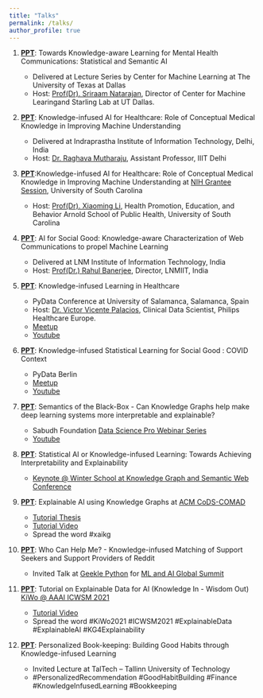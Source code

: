 ```yaml
---
title: "Talks"
permalink: /talks/
author_profile: true
---
```


1. [**PPT**](http://bit.ly/AII_UTD): Towards Knowledge-aware Learning for Mental Health Communications: Statistical and Semantic AI
    * Delivered at Lecture Series by Center for Machine Learning at The University of Texas at Dallas
    * Host: [Prof(Dr). Sriraam Natarajan](https://starling.utdallas.edu/), Director of Center for Machine Learingand Starling Lab at UT Dallas.

2. [**PPT**](http://bit.ly/AII_IIITDdelhi): Knowledge-infused AI for Healthcare: Role of Conceptual Medical Knowledge in Improving Machine Understanding
    * Delivered at Indraprastha Institute of Information Technology, Delhi, India
    * Host: [Dr. Raghava Mutharaju](http://raghavam.github.io/), Assistant Professor, IIIT Delhi

3. [**PPT**](https://docs.google.com/presentation/d/1F6i6QeI9A_1yFR9nNI2ory8CRK4oKZhviQm3eZMepPY/edit?usp=sharing):Knowledge-infused AI for Healthcare: Role of Conceptual Medical Knowledge in Improving Machine Understanding at [NIH Grantee Session](https://www.sc-bdhs-conference.org/), University of South Carolina
    * Host: [Prof(Dr). Xiaoming Li](https://www.sc.edu/study/colleges_schools/public_health/faculty-staff/li_xiaoming.php), Health Promotion, Education, and Behavior Arnold School of Public Health, University of South Carolina

4. [**PPT**](http://bit.ly/Sabudh_ppt): AI for Social Good: Knowledge-aware Characterization of Web Communications to propel Machine Learning
    * Delivered at LNM Institute of Information Technology, India
    * Host: [Prof(Dr.) Rahul Banerjee](https://www.lnmiit.ac.in/Employee_ProfileNew.aspx?nDeptID=eagii), Director, LNMIIT, India

5. [**PPT**](https://www.slideshare.net/manasGaur1/py-data-kilhealthcaremanasgauraiinstitute/manasGaur1/py-data-kilhealthcaremanasgauraiinstitute): Knowledge-infused Learning in Healthcare
    * PyData Conference at University of Salamanca, Salamanca, Spain
    * Host: [Dr. Victor Vicente Palacios](https://victorvicpal.github.io/), Clinical Data Scientist, Philips Healthcare Europe. 
    * [Meetup](https://www.meetup.com/es-ES/PyData-Salamanca/events/270546445/)
    * [Youtube](https://www.youtube.com/watch?v=AVEXOtEL0-A)

6. [**PPT**](https://docs.google.com/presentation/d/1bOSsgTRl0zJR2i4tB_FEN9jhb7XY3mml4gUOjzJYwOQ/edit?usp=sharing): Knowledge-infused Statistical Learning for Social Good : COVID Context
    * PyData Berlin
    * [Meetup](https://www.meetup.com/pt-BR/PyData-Berlin/events/272384128/)
    * [Youtube](https://www.youtube.com/watch?v=NHTSm5TW7E0&t=3s)

7. [**PPT**](https://docs.google.com/presentation/d/1qwNuYsJKvqhozO_ON3mfMizoHgLY_7V3QkrU1WdbM40/edit?usp=sharing): Semantics of the Black-Box - Can Knowledge Graphs help make deep learning systems more interpretable and explainable?
    * Sabudh Foundation [Data Science Pro Webinar Series](https://sabudh.org/sabudh-data-science-pro-2020-previous-webinar/page/2/)
    * [Youtube](https://docs.google.com/presentation/d/1qwNuYsJKvqhozO_ON3mfMizoHgLY_7V3QkrU1WdbM40/edit?usp=sharing)

8. [**PPT**](https://docs.google.com/presentation/d/1sUTSvdi2i_ZZQ6v0Lz2JFcbYaYRu4QmmJiUl6eQYP_8/edit?usp=sharing): Statistical AI or Knowledge-infused Learning: Towards Achieving Interpretability and Explainability
    * [Keynote @ Winter School at Knowledge Graph and Semantic Web Conference](http://www.kgswc.org/winter-school/)

9. [**PPT**](https://docs.google.com/presentation/d/1f7k4dXtLyFmlFZ1iTqQvuMRoPxmBo4FfuvTIK3Sp7Nw/edit?usp=sharing): Explainable AI using Knowledge Graphs at [ACM CoDS-COMAD](https://cods-comad.in/tutorials.html)
    * [Tutorial Thesis](https://scholarcommons.sc.edu/aii_fac_pub/357/)
    * [Tutorial Video](https://www.youtube.com/watch?v=f1sahXYDjRI&t=9s)
    * Spread the word #xaikg

10. [**PPT**](https://docs.google.com/presentation/d/1Tum_BA8OrXB5uerHAwoasr1t4fYrk4X2T2jlJbs-0Os/edit?usp=sharing): Who Can Help Me? - Knowledge-infused Matching of Support Seekers and Support Providers of Reddit
    * Invited Talk at [Geekle Python](https://python.geekle.us/) for [ML and AI Global Summit](https://python.geekle.us/agenda)

11. [**PPT**](https://docs.google.com/presentation/d/1xS8v2yAyAgw6lW2g1FiK4g3HFzPC7r6zAaoyjDRSRRw/edit?usp=sharing): Tutorial on Explainable Data for AI (Knowledge In - Wisdom Out) [KiWo @ AAAI ICWSM 2021](https://aiisc.ai/kiwo-icwsm/)
    * [Tutorial Video](https://www.youtube.com/watch?v=4UO1waSOQvQ&t=4s)
    * Spread the word #KiWo2021 #ICWSM2021 #ExplainableData #ExplainableAI #KG4Explainability

12. [**PPT**](https://docs.google.com/presentation/d/1JGdik_LI5JMItVHuMycxm55ogmzhwQ6CNlB6RwdPMfk/edit?usp=sharing): Personalized Book-keeping: Building Good Habits through Knowledge-infused Learning
    * Invited Lecture at TalTech – Tallinn University of Technology
    * #PersonalizedRecommendation #GoodHabitBuilding #Finance #KnowledgeInfusedLearning #Bookkeeping